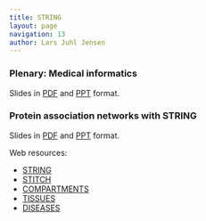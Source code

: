 ```yaml
---
title: STRING
layout: page
navigation: 13
author: Lars Juhl Jensen
---
```


### Plenary: Medical informatics

Slides in [PDF](jensen2016talk7.pdf) and [PPT](jensen2016talk7.ppt) format.


### Protein association networks with STRING

Slides in [PDF](jensen2016talk8.pdf) and [PPT](jensen2016talk8.ppt) format.

Web resources:
 - [STRING](http://string-db.org/)
 - [STITCH](http://stitch-db.org/)
 - [COMPARTMENTS](http://compartments.jensenlab.org/)
 - [TISSUES](http://tissues.jensenlab.org/)
 - [DISEASES](http://diseases.jensenlab.org/)
